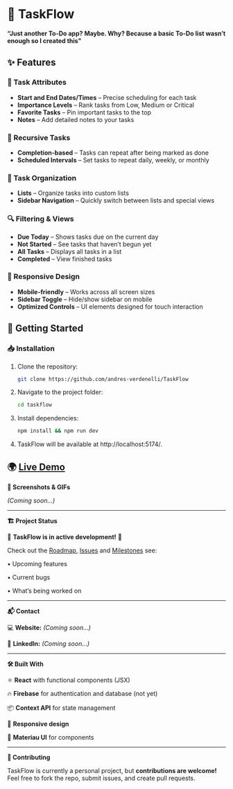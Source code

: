 # 🚀 TaskFlow

**“Just another To-Do app? Maybe. Why? Because a basic To-Do list wasn’t enough so I created this"**

## ✨ Features

### 📝 Task Attributes

- **Start and End Dates/Times** – Precise scheduling for each task
- **Importance Levels** – Rank tasks from Low, Medium or Critical
- **Favorite Tasks** – Pin important tasks to the top
- **Notes** – Add detailed notes to your tasks

### 🔁 Recursive Tasks

- **Completion-based** – Tasks can repeat after being marked as done
- **Scheduled Intervals** – Set tasks to repeat daily, weekly, or monthly

### 📂 Task Organization

- **Lists** – Organize tasks into custom lists
- **Sidebar Navigation** – Quickly switch between lists and special views

### 🔍 Filtering & Views

- **Due Today** – Shows tasks due on the current day
- **Not Started** – See tasks that haven’t begun yet
- **All Tasks** – Displays all tasks in a list
- **Completed** – View finished tasks

### 📱 Responsive Design

- **Mobile-friendly** – Works across all screen sizes
- **Sidebar Toggle** – Hide/show sidebar on mobile
- **Optimized Controls** – UI elements designed for touch interaction

## 🚀 Getting Started

### 📥 Installation

1. Clone the repository:
   ```sh
   git clone https://github.com/andres-verdenelli/TaskFlow
   ```
2. Navigate to the project folder:
   ```sh
   cd taskflow
   ```
3. Install dependencies:
   ```sh
   npm install && npm run dev
   ```
4. TaskFlow will be available at http://localhost:5174/.

## 🌍 [**Live Demo**](https://task-flow-three-zeta.vercel.app/)

**📸 Screenshots & GIFs**

_(Coming soon…)_

---

**🏗️ Project Status**

🚧 **TaskFlow is in active development!** 🚧

Check out the [Roadmap](https://github.com/users/andres-verdenelli/projects/1), [Issues](https://github.com/andres-verdenelli/TaskFlow/issues) and [Milestones](https://github.com/andres-verdenelli/TaskFlow/milestones) see:

• Upcoming features

• Current bugs

• What’s being worked on

---

**📬 Contact**

💻 **Website:** _(Coming soon…)_

🔗 **LinkedIn:** _(Coming soon…)_

---

**🛠️ Built With**

⚛️ **React** with functional components (JSX)

🔥 **Firebase** for authentication and database (not yet)

📦 **Context API** for state management

📱 **Responsive design**

🔼 **Materiau UI** for components

---

**🤝 Contributing**

TaskFlow is currently a personal project, but **contributions are welcome!** Feel free to fork the repo, submit issues, and create pull requests.
